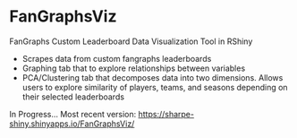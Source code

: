# FanGraphsViz
FanGraphs Custom Leaderboard Data Visualization Tool in RShiny
 - Scrapes data from custom fangraphs leaderboards
 - Graphing tab that to explore relationships between variables
 - PCA/Clustering tab that decomposes data into two dimensions. Allows users to explore similarity of players, teams, and seasons depending on their selected leaderboards

In Progress...
Most recent version: https://sharpe-shiny.shinyapps.io/FanGraphsViz/
